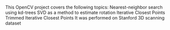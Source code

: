 This OpenCV project covers the following topics:
Nearest-neighbor search using kd-trees
SVD as a method to estimate rotation
Iterative Closest Points
Trimmed Iterative Closest Points
It was performed on Stanford 3D scanning dataset
